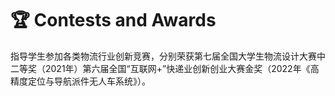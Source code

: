 # 🏆 Contests and Awards
指导学生参加各类物流行业创新竞赛，分别荣获第七届全国大学生物流设计大赛中二等奖（2021年）第六届全国“互联网+”快递业创新创业大赛金奖（2022年《高精度定位与导航派件无人车系统》）。
